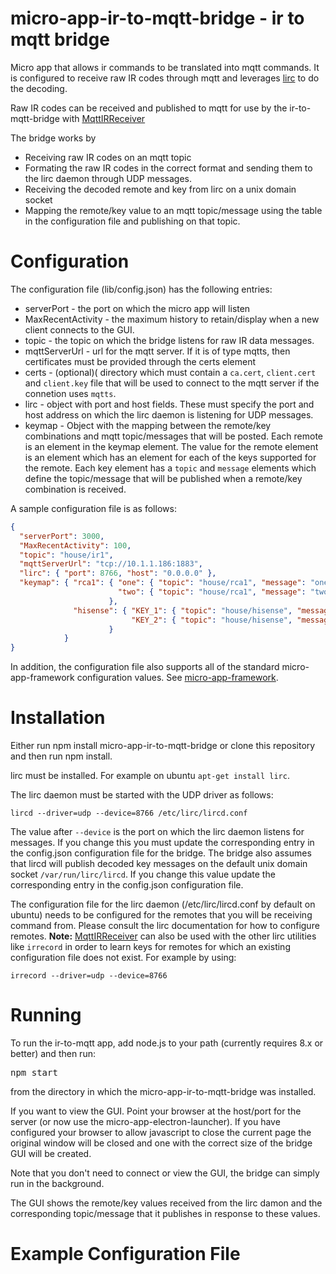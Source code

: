 # micro-app-ir-to-mqtt-bridge - ir  to mqtt bridge

Micro app that allows ir commands to be translated into
mqtt commands. It is configured to receive raw IR codes
through mqtt and leverages [lirc](http://lirc.org) to do
the decoding.

Raw IR codes can be received and published
to mqtt for use by the ir-to-mqtt-bridge with
[MqttIRReceiver](https://github.com/mhdawson/arduino-esp8266/tree/master/MqttIRReceiver)

The bridge works by 

* Receiving raw IR codes on an mqtt topic
* Formating the raw IR codes in the correct format and sending them
  to the lirc daemon through UDP messages.
* Receiving the decoded remote and key from lirc on a unix
  domain socket
* Mapping the remote/key value to an mqtt topic/message using the
  table in the configuration file and publishing on that topic.

# Configuration

The configuration file (lib/config.json) has the following entries:

* serverPort - the port on which the micro app will listen
* MaxRecentActivity - the maximum history to retain/display when
  a new client connects to the GUI.
* topic - the topic on which the bridge listens for raw IR data
  messages.
* mqttServerUrl - url for the mqtt server.  If it is of type
  mqtts, then certificates must be provided through the certs
  element
* certs - (optional)( directory which must contain a `ca.cert`, `client.cert`
  and `client.key` file that will be used to connect to the mqtt
  server if the connetion uses `mqtts`.
* lirc - object with port and host fields.  These must specify the port
  and host address on which the lirc daemon is listening for UDP
  messages.
* keymap - Object with the mapping between the remote/key combinations
  and mqtt topic/messages that will be posted.
  Each remote is an element in the keymap element.  The value for the
  remote element is an element which has an element for each of the keys
  supported for the remote.  Each key element has a `topic` and `message`
  elements which define the topic/message that will be published when
  a remote/key combination is received.

A sample configuration file is as follows:

```json
{
  "serverPort": 3000,
  "MaxRecentActivity": 100,
  "topic": "house/ir1",
  "mqttServerUrl": "tcp://10.1.1.186:1883",
  "lirc": { "port": 8766, "host": "0.0.0.0" },
  "keymap": { "rca1": { "one": { "topic": "house/rca1", "message": "one" },
                        "two": { "topic": "house/rca1", "message": "two" }
                      },
              "hisense": { "KEY_1": { "topic": "house/hisense", "message": "one" },
                           "KEY_2": { "topic": "house/hisense", "message": "two" }
                      }
            }
}

```

In addition, the configuration file also supports all of the standard
micro-app-framework configuration values.  See
[micro-app-framework](https://github.com/mhdawson/micro-app-framework). 

# Installation

Either run npm install micro-app-ir-to-mqtt-bridge or clone this repository
and then run npm install.

lirc must be installed.  For example on ubuntu `apt-get install lirc`.

The lirc daemon must be started with the UDP driver as follows:

```
lircd --driver=udp --device=8766 /etc/lirc/lircd.conf

```

The value after `--device` is the port on which the lirc daemon listens
for messages.  If you change this you must update the corresponding
entry in the config.json configuration file for the bridge.  The bridge
also assumes that lircd will publish decoded key messages on the default
unix domain socket `/var/run/lirc/lircd`.  If you change this value update
the corresponding entry in the config.json configuration file.

The configuration file for the lirc daemon (/etc/lirc/lircd.conf by default
on ubuntu) needs to be configured for the remotes that you will be
receiving command from.  Please consult the lirc documentation for
how to configure remotes.  **Note:** 
[MqttIRReceiver](https://github.com/mhdawson/arduino-esp8266/tree/master/MqttIRReceiver)
can also be used with the other lirc utilities like `irrecord` in order
to learn keys for remotes for which an existing configuration file
does not exist. For example by using:

```
irrecord --driver=udp --device=8766
```

# Running

To run the ir-to-mqtt app, add node.js to your path
(currently requires 8.x or better) and then run:

<PRE>
npm start
</PRE>

from the directory in which the micro-app-ir-to-mqtt-bridge was installed.

If you want to view the GUI. Point your browser at the host/port for the server
(or now use the micro-app-electron-launcher). 
If you have configured your browser to allow javascript to close the current
page the original window will be closed and one with the correct size of the
bridge GUI will be created.

Note that you don't need to connect or view the GUI, the bridge can simply run
in the background.

The GUI shows the remote/key values received from the lirc damon and the
corresponding topic/message that it publishes in response to these values.


# Example Configuration File
